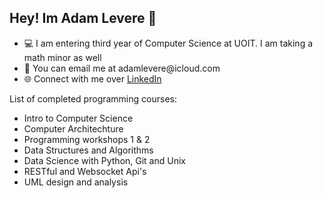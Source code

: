 ## Hey! Im Adam Levere 🚀
<ul>
  <li>💻 I am entering third year of Computer Science at UOIT. I am taking a math minor as well</li>
  <li>📧 You can email me at adamlevere@icloud.com</li>
  <li>🌐 Connect with me over <a href="https://www.linkedin.com/in/adam-levere-b97770273/">LinkedIn</a></li>
</ul>

List of completed programming courses:
<ul>
  <li>Intro to Computer Science</li>
  <li>Computer Architechture</li>
  <li>Programming workshops 1 & 2</li>
  <li>Data Structures and Algorithms</li>
  <li>Data Science with Python, Git and Unix</li>
  <li>RESTful and Websocket Api's</li>
  <li>UML design and analysis</li>
</ul>
